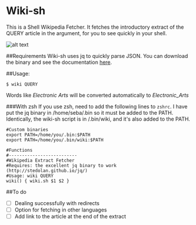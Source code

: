 Wiki-sh
=======
This is a Shell Wikipedia Fetcher. It fetches the introductory extract of the QUERY article in the argument, for you to see quickly in your shell.
 
![alt text](http://i.imgur.com/4kxvm9C.png "It looks like this!")

##Requirements
Wiki-sh uses jq to quickly parse JSON. You can download the binary and see the documentation [here](http://stedolan.github.io/jq/).

##Usage:

```shell
$ wiki QUERY
```

Words like *Electronic Arts* will be converted automatically to *Electronic_Arts*

###With zsh
If you use zsh, need to add the following lines to ```zshrc```. I have put the jq binary in /home/seba/.bin so it must be added to the PATH. Identically, the wiki-sh script is in /.bin/wiki, and it's also added to the PATH.

```shell
#Custom binaries 
export PATH=/home/you/.bin:$PATH
export PATH=/home/you/.bin/wiki:$PATH

#Functions
#--------------------------
#Wikipedia Extract Fetcher
#Requires: the excellent jq binary to work (http://stedolan.github.io/jq/)
#Usage: wiki QUERY
wiki() { wiki.sh $1 $2 }
```

##To do

- [ ] Dealing successfully with redirects
- [ ] Option for fetching in other languages
- [ ] Add link to the article at the end of the extract
